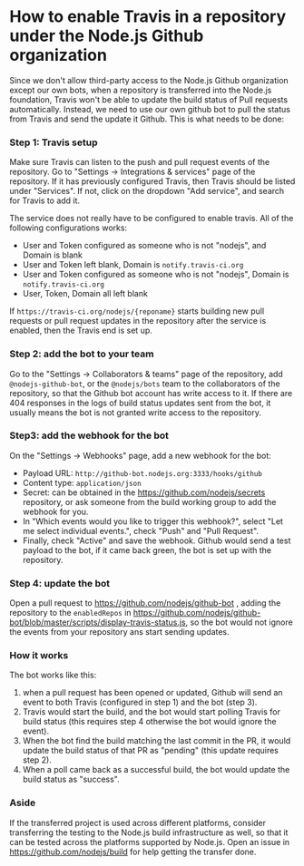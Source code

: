 # How to enable Travis in a repository under the Node.js Github organization

Since we don't allow third-party access to the Node.js Github organization
except our own bots, when a repository is transferred into the Node.js
foundation, Travis won't be able to update the build status of Pull requests
automatically. Instead, we need to use our own github bot to pull the status
from Travis and send the update it Github. This is what needs to be done:

### Step 1: Travis setup

Make sure Travis can listen to the push and pull request events of the
repository. Go to "Settings -> Integrations & services" page of the
repository. If it has previously configured Travis, then Travis should be
listed under "Services". If not, click on the dropdown "Add service", and
search for Travis to add it.

The service does not really have to be configured to enable travis. All of the
following configurations works:

* User and Token configured as someone who is not "nodejs", and Domain is
  blank
* User and Token left blank, Domain is `notify.travis-ci.org`
* User and Token configured as someone who is not "nodejs", Domain is
  `notify.travis-ci.org`
* User, Token, Domain all left blank
  
If `https://travis-ci.org/nodejs/{reponame}` starts building new pull requests
or pull request updates in the repository after the service is enabled, then
the Travis end is set up.

### Step 2: add the bot to your team

Go to the "Settings -> Collaborators & teams" page of the repository, add
`@nodejs-github-bot`, or the `@nodejs/bots` team to the collaborators of the
repository, so that the Github bot account has write access to it. If there
are 404 responses in the logs of build status updates sent from the bot, it
usually means the bot is not granted write access to the repository. 

### Step3: add the webhook for the bot

On the "Settings -> Webhooks" page, add a new webhook for the bot:

* Payload URL: `http://github-bot.nodejs.org:3333/hooks/github`
* Content type: `application/json`
* Secret: can be obtained in the https://github.com/nodejs/secrets repository,
  or ask someone from the build working group to add the webhook for you.
* In "Which events would you like to trigger this webhook?", select "Let me
  select individual events.", check "Push" and "Pull Request".
* Finally, check "Active" and save the webhook. Github would send a test
  payload to the bot, if it came back green, the bot is set up with the
  repository.

### Step 4: update the bot

Open a pull request to https://github.com/nodejs/github-bot , adding the
repository to the `enabledRepos` in
https://github.com/nodejs/github-bot/blob/master/scripts/display-travis-status.js,
so the bot would not ignore the events from your repository ans start sending
updates.

### How it works

The bot works like this:

1. when a pull request has been opened or updated,
Github will send an event to both Travis (configured in step 1) and the bot
(step 3).
2. Travis would start the build, and the bot would start polling Travis
for build status (this requires step 4 otherwise the bot would ignore the
event).
3. When the bot find the build matching the last commit in the PR, it
would update the build status of that PR as "pending" (this update requires
step 2).
4. When a poll came back as a successful build, the bot would update the
build status as "success".

### Aside

If the transferred project is used across different platforms, consider
transferring the testing to the Node.js build infrastructure as well, so that
it can be tested across the platforms supported by Node.js. Open an issue in
https://github.com/nodejs/build for help getting the transfer done.
